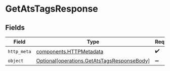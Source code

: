 # GetAtsTagsResponse


## Fields

| Field                                                                                            | Type                                                                                             | Required                                                                                         | Description                                                                                      |
| ------------------------------------------------------------------------------------------------ | ------------------------------------------------------------------------------------------------ | ------------------------------------------------------------------------------------------------ | ------------------------------------------------------------------------------------------------ |
| `http_meta`                                                                                      | [components.HTTPMetadata](../../models/components/httpmetadata.md)                               | :heavy_check_mark:                                                                               | N/A                                                                                              |
| `object`                                                                                         | [Optional[operations.GetAtsTagsResponseBody]](../../models/operations/getatstagsresponsebody.md) | :heavy_minus_sign:                                                                               | N/A                                                                                              |